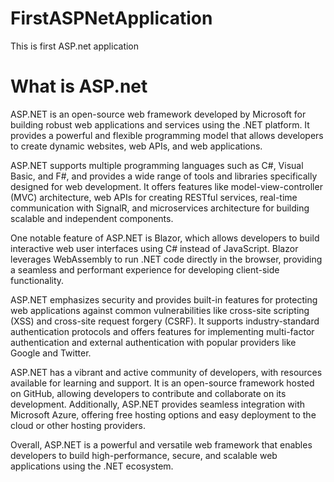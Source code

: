 # FirstASPNetApplication
This is first ASP.net application 

# What is ASP.net
ASP.NET is an open-source web framework developed by Microsoft for building robust web applications and services using the .NET platform. It provides a powerful and flexible programming model that allows developers to create dynamic websites, web APIs, and web applications.

ASP.NET supports multiple programming languages such as C#, Visual Basic, and F#, and provides a wide range of tools and libraries specifically designed for web development. It offers features like model-view-controller (MVC) architecture, web APIs for creating RESTful services, real-time communication with SignalR, and microservices architecture for building scalable and independent components.

One notable feature of ASP.NET is Blazor, which allows developers to build interactive web user interfaces using C# instead of JavaScript. Blazor leverages WebAssembly to run .NET code directly in the browser, providing a seamless and performant experience for developing client-side functionality.

ASP.NET emphasizes security and provides built-in features for protecting web applications against common vulnerabilities like cross-site scripting (XSS) and cross-site request forgery (CSRF). It supports industry-standard authentication protocols and offers features for implementing multi-factor authentication and external authentication with popular providers like Google and Twitter.

ASP.NET has a vibrant and active community of developers, with resources available for learning and support. It is an open-source framework hosted on GitHub, allowing developers to contribute and collaborate on its development. Additionally, ASP.NET provides seamless integration with Microsoft Azure, offering free hosting options and easy deployment to the cloud or other hosting providers.

Overall, ASP.NET is a powerful and versatile web framework that enables developers to build high-performance, secure, and scalable web applications using the .NET ecosystem.
